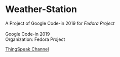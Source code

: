 # Weather-Station
A Project of Google Code-in 2019 for <i>Fedora Project</i>
<br />
<br />
Google Code-in 2019
<br />
Organization: Fedora Project

<a href="https://thingspeak.com/channels/947635/">ThingSpeak Channel</a>
